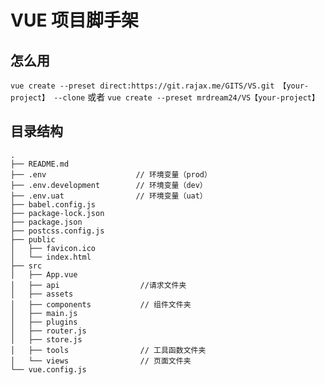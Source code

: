 # VUE 项目脚手架

## 怎么用

`vue create --preset direct:https://git.rajax.me/GITS/VS.git 【your-project】 --clone`
或者
`vue create --preset mrdream24/VS【your-project】`

## 目录结构

```
.
├── README.md
├── .env                    // 环境变量（prod）
├── .env.development        // 环境变量（dev）
├── .env.uat                // 环境变量（uat）
├── babel.config.js
├── package-lock.json
├── package.json
├── postcss.config.js
├── public
│   ├── favicon.ico
│   └── index.html
├── src
│   ├── App.vue
│   ├── api                  //请求文件夹
│   ├── assets
│   ├── components           // 组件文件夹
│   ├── main.js
│   ├── plugins
│   ├── router.js
│   ├── store.js
│   ├── tools                // 工具函数文件夹
│   └── views                // 页面文件夹
└── vue.config.js
```
